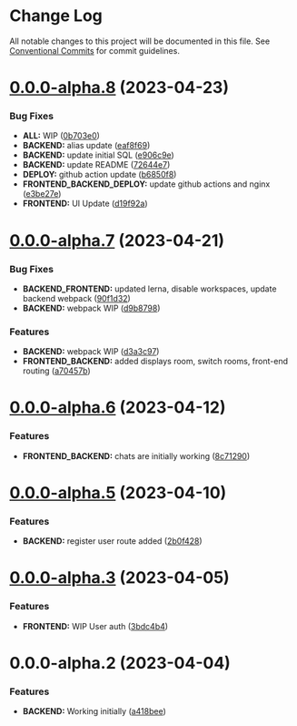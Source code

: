 # Change Log

All notable changes to this project will be documented in this file.
See [Conventional Commits](https://conventionalcommits.org) for commit guidelines.

# [0.0.0-alpha.8](https://github.com/rem029/chat/compare/v0.0.0-alpha.7...v0.0.0-alpha.8) (2023-04-23)


### Bug Fixes

* **ALL:** WIP ([0b703e0](https://github.com/rem029/chat/commit/0b703e008b0f1ce2b74c9f091d3ce87db7e00a49))
* **BACKEND:** alias update ([eaf8f69](https://github.com/rem029/chat/commit/eaf8f69d5250117563feed3bf4c33cdc38f3e3e3))
* **BACKEND:** update initial SQL ([e906c9e](https://github.com/rem029/chat/commit/e906c9ef05a0a45f3890442d1c2c1ac0c1f104c6))
* **BACKEND:** update README ([72644e7](https://github.com/rem029/chat/commit/72644e7a7c4e89eef1809c5d2cb9a7772c5689b5))
* **DEPLOY:** github action update ([b6850f8](https://github.com/rem029/chat/commit/b6850f8d259161218cc84a5a650499f7ae82fdf4))
* **FRONTEND_BACKEND_DEPLOY:** update github actions and nginx ([e3be27e](https://github.com/rem029/chat/commit/e3be27e65ddf1ba4cb85e0a4a098f8d11f7a8228))
* **FRONTEND:** UI Update ([d19f92a](https://github.com/rem029/chat/commit/d19f92af14ba8ebe23f1d9beae72f65d19fdce98))





# [0.0.0-alpha.7](https://github.com/rem029/chat/compare/v0.0.0-alpha.6...v0.0.0-alpha.7) (2023-04-21)


### Bug Fixes

* **BACKEND_FRONTEND:** updated lerna, disable workspaces, update backend webpack ([90f1d32](https://github.com/rem029/chat/commit/90f1d32288902b0743c9398a349cb2db6b0af0ca))
* **BACKEND:** webpack WIP ([d9b8798](https://github.com/rem029/chat/commit/d9b8798a445d2f5ba8fa19440093718bf36f9d6a))


### Features

* **BACKEND:** webpack WIP ([d3a3c97](https://github.com/rem029/chat/commit/d3a3c9747701b74c19f4b613c1f1670a6ee82c1d))
* **FRONTEND_BACKEND:** added displays room, switch rooms, front-end routing ([a70457b](https://github.com/rem029/chat/commit/a70457be5d504706413484ffe478974930a7f8f6))





# [0.0.0-alpha.6](https://github.com/rem029/chat/compare/v0.0.0-alpha.5...v0.0.0-alpha.6) (2023-04-12)


### Features

* **FRONTEND_BACKEND:** chats are initially working ([8c71290](https://github.com/rem029/chat/commit/8c71290d001db068919714537038599cd716c6db))





# [0.0.0-alpha.5](https://github.com/rem029/chat/compare/v0.0.0-alpha.4...v0.0.0-alpha.5) (2023-04-10)


### Features

* **BACKEND:** register user route added ([2b0f428](https://github.com/rem029/chat/commit/2b0f428bf45286e1b2cbc0871ce02f2d10c20fc8))





# [0.0.0-alpha.3](https://github.com/rem029/chat/compare/v0.0.0-alpha.2...v0.0.0-alpha.3) (2023-04-05)


### Features

* **FRONTEND:** WIP User auth ([3bdc4b4](https://github.com/rem029/chat/commit/3bdc4b47a7ed36e4074ca6dfede69f6a3621c175))





# 0.0.0-alpha.2 (2023-04-04)


### Features

* **BACKEND:** Working initially ([a418bee](https://github.com/rem029/chat/commit/a418beeb0330f9fb9ca0baf58793d26ab80df78e))
